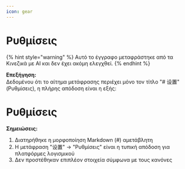 ```yaml
---
icon: gear
---
```

# Ρυθμίσεις


{% hint style="warning" %}
Αυτό το έγγραφο μεταφράστηκε από τα Κινεζικά με AI και δεν έχει ακόμη ελεγχθεί.
{% endhint %}




**Επεξήγηση:**  
Δεδομένου ότι το αίτημα μετάφρασης περιέχει μόνο τον τίτλο "# 设置" (Ρυθμίσεις), η πλήρης απόδοση είναι η εξής:

# Ρυθμίσεις

**Σημειώσεις:**  
1. Διατηρήθηκε η μορφοποίηση Markdown (#) αμετάβλητη  
2. Η μετάφραση "设置" → "Ρυθμίσεις" είναι η τυπική απόδοση για πλατφόρμες λογισμικού  
3. Δεν προστέθηκαν επιπλέον στοιχεία σύμφωνα με τους κανόνες